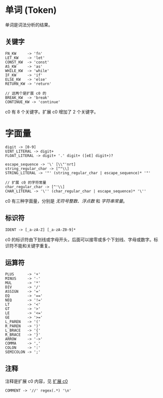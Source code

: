 # 单词 (Token)

单词是词法分析的结果。

## 关键字

```
FN_KW     -> 'fn'
LET_KW    -> 'let'
CONST_KW  -> 'const'
AS_KW     -> 'as'
WHILE_KW  -> 'while'
IF_KW     -> 'if'
ELSE_KW   -> 'else'
RETURN_KW -> 'return'

// 这两个是扩展 c0 的
BREAK_KW  -> 'break'
CONTINUE_KW -> 'continue'
```

c0 有 8 个关键字。扩展 c0 增加了 2 个关键字。

# 字面量

```
digit -> [0-9]
UINT_LITERAL -> digit+
FLOAT_LITERAL -> digit+ '.' digit+ ([eE] digit+)?

escape_sequence -> '\' [\\"'nrt]
string_regular_char -> [^"\\]
STRING_LITERAL -> '"' (string_regular_char | escape_sequence)* '"'

// 扩展 c0 的字符常量
char_regular_char -> [^'\\]
CHAR_LITERAL -> '\'' (char_regular_char | escape_sequence)* '\''
```

c0 有三种字面量，分别是 _无符号整数_、_浮点数_ 和 _字符串常量_。

## 标识符

```
IDENT -> [_a-zA-Z] [_a-zA-Z0-9]*
```

c0 的标识符由下划线或字母开头，后面可以接零或多个下划线、字母或数字。标识符不能和关键字重复。

## 运算符

```
PLUS      -> '+'
MINUS     -> '-'
MUL       -> '*'
DIV       -> '/'
ASSIGN    -> '='
EQ        -> '=='
NEQ       -> '!='
LT        -> '<'
GT        -> '>'
LE        -> '<='
GE        -> '>='
L_PAREN   -> '('
R_PAREN   -> ')'
L_BRACE   -> '{'
R_BRACE   -> '}'
ARROW     -> '->'
COMMA     -> ','
COLON     -> ':'
SEMICOLON -> ';'
```

## 注释

注释是扩展 c0 内容，见 [扩展 c0](extended-c0.md#注释)

```
COMMENT -> '//' regex(.*) '\n'
```
